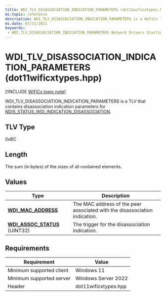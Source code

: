 ```yaml
---
title: WDI_TLV_DISASSOCIATION_INDICATION_PARAMETERS (dot11wificxtypes.hpp)
ms.topic: reference
description: WDI_TLV_DISASSOCIATION_INDICATION_PARAMETERS is a WiFiCx TLV that contains disassociation indication parameters for NDIS_STATUS_WDI_INDICATION_DISASSOCIATION.
ms.date: 07/31/2021
keywords:
 - WDI_TLV_DISASSOCIATION_INDICATION_PARAMETERS Network Drivers Starting with Windows Vista
---
```


# WDI\_TLV\_DISASSOCIATION\_INDICATION\_PARAMETERS (dot11wificxtypes.hpp)

[!INCLUDE [WiFiCx topic note](../includes/wificx-version-warning.md)]


WDI\_TLV\_DISASSOCIATION\_INDICATION\_PARAMETERS is a TLV that contains disassociation indication parameters for [NDIS\_STATUS\_WDI\_INDICATION\_DISASSOCIATION](./ndis-status-wdi-indication-disassociation.md).

## TLV Type


0xBC

## Length


The sum (in bytes) of the sizes of all contained elements.

## Values


| Type                                                         | Description                                                                |
|--------------------------------------------------------------|----------------------------------------------------------------------------|
| [**WDI\_MAC\_ADDRESS**](/windows-hardware/drivers/ddi/dot11wificxintf/ns-dot11wificxintf-wdi_mac_address)            | The MAC address of the peer associated with the disassociation indication. |
| [**WDI\_ASSOC\_STATUS**](/windows-hardware/drivers/ddi/dot11wificxtypes/ne-dot11wificxtypes-wdi_assoc_status) (UINT32) | The trigger for the disassociation indication.                             |

 

## Requirements

|Requirement|Value|
|--- |--- |
|Minimum supported client|Windows 11|
|Minimum supported server|Windows Server 2022|
|Header|dot11wificxtypes.hpp|

 

